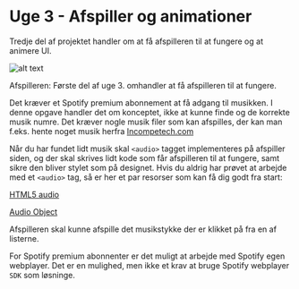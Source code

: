 # Uge 3 - Afspiller og animationer

Tredje del af projektet handler om at få afspilleren til at fungere og at animere UI.

![alt text](https://github.com/rts-cmk-wuhf02/iPlayMusic/blob/master/animation.gif "Animate UI")

Afspilleren:
Første del af uge 3. omhandler at få afspilleren til at fungere.

Det kræver et Spotify premium abonnement at få adgang til musikken. I denne opgave handler det om konceptet, ikke at kunne finde og de korrekte musik numre. Det kræver nogle musik filer som kan afspilles, der kan man f.eks. hente noget musik herfra [Incompetech.com](https://incompetech.com/music/) 

Når du har fundet lidt musik skal `<audio>` tagget implementeres på afspiller siden, og der skal skrives lidt kode som får afspilleren til at fungere, samt sikre den bliver stylet som på designet. Hvis du aldrig har prøvet at arbejde med et `<audio>` tag, så er her et par resorser som kan få dig godt fra start:

[HTML5 audio](https://www.w3schools.com/html/html5_audio.asp)

[Audio Object](https://www.w3schools.com/jsref/dom_obj_audio.asp)

Afspilleren skal kunne afspille det musikstykke der er klikket på fra en af listerne.


For Spotify premium abonnenter er det muligt at arbejde med Spotify egen webplayer. Det er en mulighed, men ikke et krav at bruge Spotify webplayer ```SDK``` som løsninge. 
